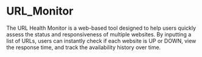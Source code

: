 # URL_Monitor
The URL Health Monitor is a web-based tool designed to help users quickly assess the status and responsiveness of multiple websites. By inputting a list of URLs, users can instantly check if each website is UP or DOWN, view the response time, and track the availability history over time.
